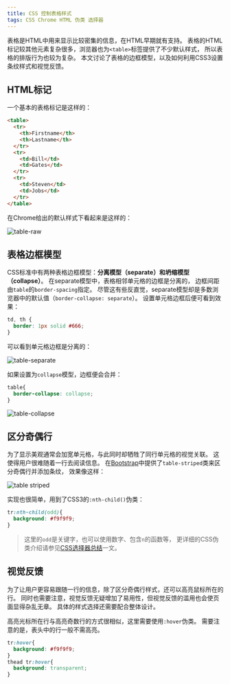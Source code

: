 ```yaml
---
title: CSS 控制表格样式
tags: CSS Chrome HTML 伪类 选择器
---
```


表格是HTML中用来显示比较密集的信息，在HTML早期就有支持。
表格的HTML标记较其他元素复杂很多，浏览器也为`<table>`标签提供了不少默认样式，
所以表格的排版行为也较为复杂。
本文讨论了表格的边框模型，以及如何利用CSS3设置条纹样式和视觉反馈。

<!--more-->

## HTML标记

一个基本的表格标记是这样的：

```html
<table>
  <tr>
    <th>Firstname</th>
    <th>Lastname</th>
  </tr>
  <tr>
    <td>Bill</td>
    <td>Gates</td>
  </tr>
  <tr>
    <td>Steven</td>
    <td>Jobs</td>
  </tr>
</table>
```

在Chrome给出的默认样式下看起来是这样的：

![table-raw][raw]

## 表格边框模型

CSS标准中有两种表格边框模型：**分离模型（separate）**和**坍缩模型（collapse）**。
在separate模型中，表格相邻单元格的边框是分离的，
边框间距由`table`的`border-spacing`指定。
尽管这有些反直觉，separate模型却是多数浏览器中的默认值（`border-collapse: separate`）。
设置单元格边框后便可看到效果：

```css
td, th {
  border: 1px solid #666;
}
```

可以看到单元格边框是分离的：

![table-separate][separate]

如果设置为`collapse`模型，边框便会合并：

```css
table{
  border-collapse: collapse;
}
```

![table-collapse][collapse]

## 区分奇偶行

为了显示美观通常会加宽单元格，与此同时却牺牲了同行单元格的视觉关联。
这使得用户很难随着一行去阅读信息。
在[Bootstrap][bs]中提供了`table-striped`类来区分奇偶行并添加条纹，
效果像这样：

![table striped][striped]

实现也很简单，用到了CSS3的`:nth-child()`伪类：

```css
tr:nth-child(odd){
  background: #f9f9f9;
}
```

> 这里的`odd`是关键字，也可以使用数字、包含`n`的函数等，
> 更详细的CSS伪类介绍请参见[CSS选择器总结][selector]一文。

## 视觉反馈

为了让用户更容易跟随一行的信息，除了区分奇偶行样式，还可以高亮鼠标所在的行。
同时也需要注意，视觉反馈无疑增加了易用性，但视觉反馈的滥用也会使页面显得杂乱无章。
具体的样式选择还需要配合整体设计。

高亮光标所在行与高亮奇数行的方式很相似，这里需要使用`:hover`伪类。
需要注意的是，表头中的行一般不需高亮。

```css
tr:hover{
  background: #f9f9f9;
}
thead tr:hover{
  background: transparent;
}
```

[raw]: /assets/img/blog/css/raw-table@2x.png
[separate]: /assets/img/blog/css/table-separate-model@2x.png
[collapse]: /assets/img/blog/css/table-collapse-model@2x.png
[selector]: /2015/09/11/css-selector.html
[striped]: /assets/img/blog/css/table-striped@2x.png
[bs]: http://v3.bootcss.com/
